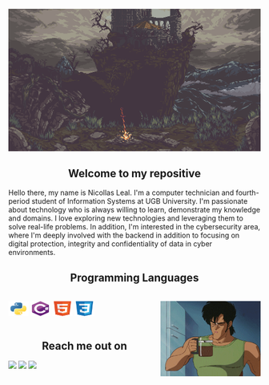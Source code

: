 
<p align="center">
<img src="https://github.com/Nick-Leal/Nick-Leal/blob/main/Imagens/bonfire.gif" />
</p align="center">


<p align="center">

<h2 align="center"> Welcome to my repositive </h2>
<p> Hello there, my name is Nicollas Leal. I'm a computer technician and fourth-period student of Information Systems at UGB University. I'm passionate about technology who is always willing to learn, demonstrate my knowledge and domains. I love exploring new technologies and leveraging them to solve real-life problems. 
In addition, I'm interested in the cybersecurity area, where I'm deeply involved with the backend in addition to focusing on digital protection, integrity and confidentiality of data in cyber environments.</p>

<p align="center">
<h2 align="center"> Programming Languages</h2></p>
<div style="display: inline_block"><br>
  <div>
  <img align="center" alt="Nick-Python" height="30" width="40" src="https://raw.githubusercontent.com/devicons/devicon/master/icons/python/python-original.svg">
  <img align="center" alt="Nick-Csharp" height="30" width="40" src="https://raw.githubusercontent.com/devicons/devicon/master/icons/csharp/csharp-original.svg">
  <img align="center" alt="Nick-HTML" height="30" width="40" src="https://raw.githubusercontent.com/devicons/devicon/master/icons/html5/html5-original.svg">
  <img align="center" alt="Nick-CSS" height="30" width="40" src="https://raw.githubusercontent.com/devicons/devicon/master/icons/css3/css3-original.svg">
  <img align="right" alt="Coffe-pic" height="150" src="https://github.com/Nick-Leal/Nick-Leal/blob/main/Imagens/coffee.gif">
 </div>
 
 </div>

<br>
<h2 align="center">Reach me out on </h2>
<div>
  <a href="https://www.linkedin.com/in/nicollas-leal-2000/" target="_blank"><img src="https://img.shields.io/badge/-LinkedIn-%230077B5?style=for-the-badge&logo=linkedin&logoColor=white" target="_blank"></a> 
    <a href = "mailto:nleal439@gmail.com"><img src="https://img.shields.io/badge/-Gmail-%23333?style=for-the-badge&logo=gmail&logoColor=white" target="_blank"></a>
  <a href="https://www.instagram.com/nic.leal/" target="_blank"><img src="https://img.shields.io/badge/-Instagram-%23E4405F?style=for-the-badge&logo=instagram&logoColor=white" target="_blank"></a>
</div>
